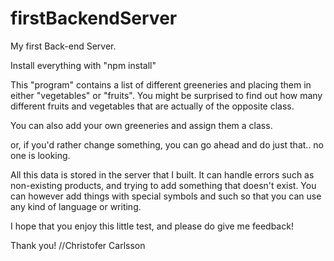 # firstBackendServer


My first Back-end Server.

Install everything with "npm install"

This "program" contains a list of different greeneries and placing them in either "vegetables" or "fruits".
You might be surprised to find out how many different fruits and vegetables that are actually of the opposite class.

You can also add your own greeneries and assign them a class.

or, if you'd rather change something, you can go ahead and do just that.. no one is looking.

All this data is stored in the server that I built.
It can handle errors such as non-existing products, and trying to add something that doesn't exist.
You can however add things with special symbols and such so that you can use any kind of language or writing.

I hope that you enjoy this little test, and please do give me feedback!

Thank you!
//Christofer Carlsson
